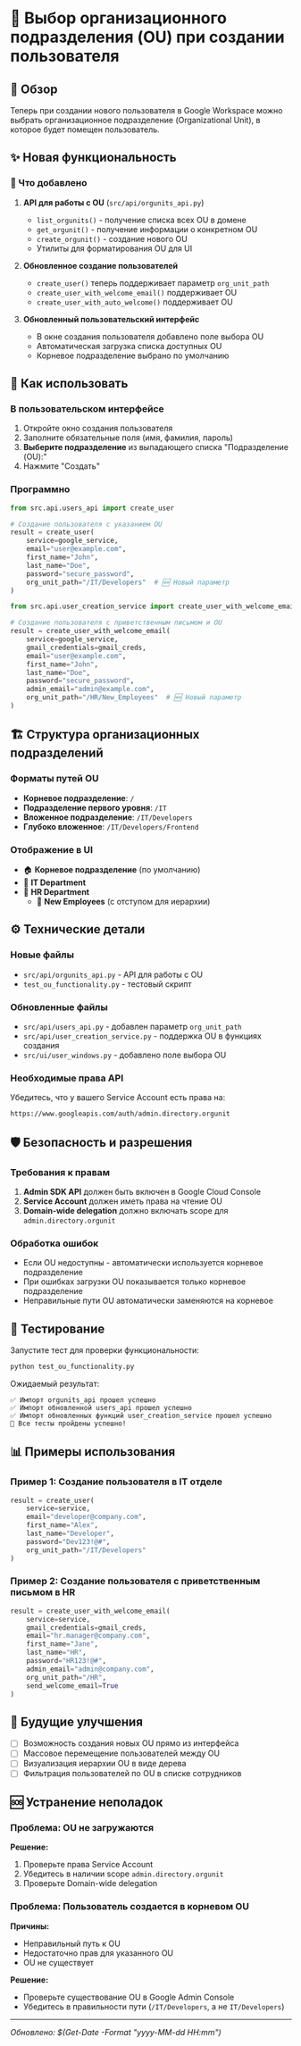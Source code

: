 # 🏢 Выбор организационного подразделения (OU) при создании пользователя

## 📝 Обзор

Теперь при создании нового пользователя в Google Workspace можно выбрать организационное подразделение (Organizational Unit), в которое будет помещен пользователь.

## ✨ Новая функциональность

### 🎯 Что добавлено

1. **API для работы с OU** (`src/api/orgunits_api.py`)
   - `list_orgunits()` - получение списка всех OU в домене
   - `get_orgunit()` - получение информации о конкретном OU
   - `create_orgunit()` - создание нового OU
   - Утилиты для форматирования OU для UI

2. **Обновленное создание пользователей**
   - `create_user()` теперь поддерживает параметр `org_unit_path`
   - `create_user_with_welcome_email()` поддерживает OU
   - `create_user_with_auto_welcome()` поддерживает OU

3. **Обновленный пользовательский интерфейс**
   - В окне создания пользователя добавлено поле выбора OU
   - Автоматическая загрузка списка доступных OU
   - Корневое подразделение выбрано по умолчанию

## 🚀 Как использовать

### В пользовательском интерфейсе

1. Откройте окно создания пользователя
2. Заполните обязательные поля (имя, фамилия, пароль)
3. **Выберите подразделение** из выпадающего списка "Подразделение (OU):"
4. Нажмите "Создать"

### Программно

```python
from src.api.users_api import create_user

# Создание пользователя с указанием OU
result = create_user(
    service=google_service,
    email="user@example.com",
    first_name="John",
    last_name="Doe", 
    password="secure_password",
    org_unit_path="/IT/Developers"  # 🆕 Новый параметр
)
```

```python
from src.api.user_creation_service import create_user_with_welcome_email

# Создание пользователя с приветственным письмом и OU
result = create_user_with_welcome_email(
    service=google_service,
    gmail_credentials=gmail_creds,
    email="user@example.com",
    first_name="John",
    last_name="Doe",
    password="secure_password",
    admin_email="admin@example.com",
    org_unit_path="/HR/New_Employees"  # 🆕 Новый параметр
)
```

## 🏗️ Структура организационных подразделений

### Форматы путей OU

- **Корневое подразделение**: `/`
- **Подразделение первого уровня**: `/IT`
- **Вложенное подразделение**: `/IT/Developers`
- **Глубоко вложенное**: `/IT/Developers/Frontend`

### Отображение в UI

- 🏠 **Корневое подразделение** (по умолчанию)
- 🏢 **IT Department**
- 🏢 **HR Department**
  - 🏢 **New Employees** (с отступом для иерархии)

## ⚙️ Технические детали

### Новые файлы

- `src/api/orgunits_api.py` - API для работы с OU
- `test_ou_functionality.py` - тестовый скрипт

### Обновленные файлы

- `src/api/users_api.py` - добавлен параметр `org_unit_path`
- `src/api/user_creation_service.py` - поддержка OU в функциях создания
- `src/ui/user_windows.py` - добавлено поле выбора OU

### Необходимые права API

Убедитесь, что у вашего Service Account есть права на:
```
https://www.googleapis.com/auth/admin.directory.orgunit
```

## 🛡️ Безопасность и разрешения

### Требования к правам

1. **Admin SDK API** должен быть включен в Google Cloud Console
2. **Service Account** должен иметь права на чтение OU
3. **Domain-wide delegation** должно включать scope для `admin.directory.orgunit`

### Обработка ошибок

- Если OU недоступны - автоматически используется корневое подразделение
- При ошибках загрузки OU показывается только корневое подразделение
- Неправильные пути OU автоматически заменяются на корневое

## 🧪 Тестирование

Запустите тест для проверки функциональности:

```bash
python test_ou_functionality.py
```

Ожидаемый результат:
```
✅ Импорт orgunits_api прошел успешно
✅ Импорт обновленной users_api прошел успешно  
✅ Импорт обновленных функций user_creation_service прошел успешно
🎉 Все тесты пройдены успешно!
```

## 📊 Примеры использования

### Пример 1: Создание пользователя в IT отделе

```python
result = create_user(
    service=service,
    email="developer@company.com",
    first_name="Alex",
    last_name="Developer",
    password="Dev123!@#",
    org_unit_path="/IT/Developers"
)
```

### Пример 2: Создание пользователя с приветственным письмом в HR

```python
result = create_user_with_welcome_email(
    service=service,
    gmail_credentials=gmail_creds,
    email="hr.manager@company.com", 
    first_name="Jane",
    last_name="HR",
    password="HR123!@#",
    admin_email="admin@company.com",
    org_unit_path="/HR",
    send_welcome_email=True
)
```

## 🎯 Будущие улучшения

- [ ] Возможность создания новых OU прямо из интерфейса
- [ ] Массовое перемещение пользователей между OU
- [ ] Визуализация иерархии OU в виде дерева
- [ ] Фильтрация пользователей по OU в списке сотрудников

## 🆘 Устранение неполадок

### Проблема: OU не загружаются

**Решение:**
1. Проверьте права Service Account
2. Убедитесь в наличии scope `admin.directory.orgunit`
3. Проверьте Domain-wide delegation

### Проблема: Пользователь создается в корневом OU

**Причины:**
- Неправильный путь к OU
- Недостаточно прав для указанного OU
- OU не существует

**Решение:**
- Проверьте существование OU в Google Admin Console
- Убедитесь в правильности пути (`/IT/Developers`, а не `IT/Developers`)

---

*Обновлено: $(Get-Date -Format "yyyy-MM-dd HH:mm")*
